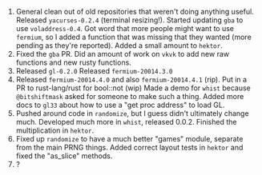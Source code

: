 
1) General clean out of old repositories that weren't doing anything useful.
   Released `yacurses-0.2.4` (terminal resizing!).
   Started updating `gba` to use `voladdress-0.4`.
   Got word that more people might want to use `fermium`,
   so I added a function that was missing that they wanted (more pending as they're reported).
   Added a small amount to `hektor`.
2) Fixed the `gba` PR.
   Did an amount of work on `vkvk` to add new raw functions and new rusty functions.
3) Released `gl-0.2.0`
   Released `fermium-20014.3.0`
4) Released `fermium-20014.4.0` and also `fermium-20014.4.1` (rip).
   Put in a PR to rust-lang/rust for bool::not (wip)
   Made a demo for `whist` because `@bitshiftmask` asked for someone to make such a thing.
   Added more docs to `gl33` about how to use a "get proc address" to load GL.
5) Pushed around code in `randomize`, but I guess didn't ultimately change much.
   Developed much more in `whist`, released 0.0.2.
   Finished the multiplication in `hektor`.
6) Fixed up `randomize` to have a much better "games" module, separate from the main PRNG things.
   Added correct layout tests in `hektor` and fixed the "as_slice" methods.
7) ?
